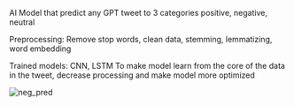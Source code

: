 AI Model that predict any GPT tweet to 3 categories positive, negative, neutral

Preprocessing: Remove stop words, clean data, stemming, lemmatizing, word embedding

Trained models: CNN, LSTM
To make model learn from the core of the data in the tweet, decrease processing and make model more optimized

![neg_pred](https://github.com/AhmedGamal-29/Machine-Learning/assets/101002059/9fa47611-1613-407e-891f-054080b7473c)
